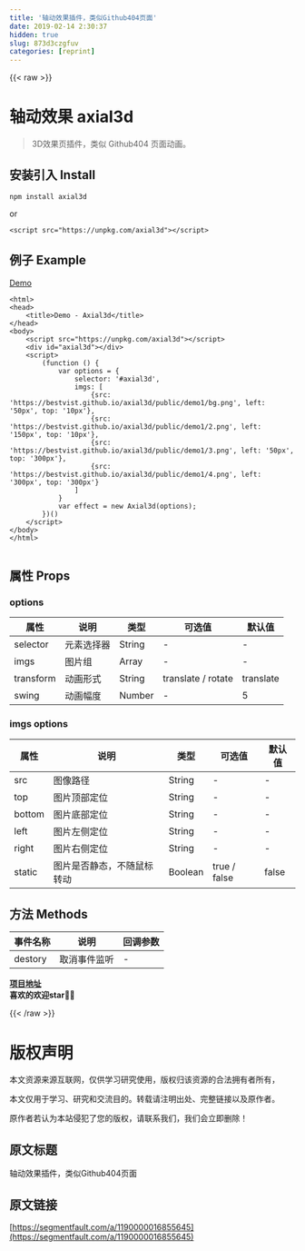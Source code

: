 ```yaml
---
title: '轴动效果插件，类似Github404页面' 
date: 2019-02-14 2:30:37
hidden: true
slug: 873d3czgfuv
categories: [reprint]
---
```


{{< raw >}}

                    
<h1 id="articleHeader0">轴动效果 axial3d</h1>
<blockquote>3D效果页插件，类似 Github404 页面动画。</blockquote>
<h2 id="articleHeader1">安装引入 Install</h2>
<div class="widget-codetool" style="display:none;">
      <div class="widget-codetool--inner">
      <span class="selectCode code-tool" data-toggle="tooltip" data-placement="top" title="" data-original-title="全选"></span>
      <span type="button" class="copyCode code-tool" data-toggle="tooltip" data-placement="top" data-clipboard-text="npm install axial3d" title="" data-original-title="复制"></span>
      <span type="button" class="saveToNote code-tool" data-toggle="tooltip" data-placement="top" title="" data-original-title="放进笔记"></span>
      </div>
      </div><pre class="hljs cmake"><code style="word-break: break-word; white-space: initial;">npm <span class="hljs-keyword">install</span> axial3d</code></pre>
<p>or</p>
<div class="widget-codetool" style="display:none;">
      <div class="widget-codetool--inner">
      <span class="selectCode code-tool" data-toggle="tooltip" data-placement="top" title="" data-original-title="全选"></span>
      <span type="button" class="copyCode code-tool" data-toggle="tooltip" data-placement="top" data-clipboard-text="<script src=&quot;https://unpkg.com/axial3d&quot;></script>" title="" data-original-title="复制"></span>
      <span type="button" class="saveToNote code-tool" data-toggle="tooltip" data-placement="top" title="" data-original-title="放进笔记"></span>
      </div>
      </div><pre class="hljs xml"><code style="word-break: break-word; white-space: initial;"><span class="hljs-tag">&lt;<span class="hljs-name">script</span> <span class="hljs-attr">src</span>=<span class="hljs-string">"https://unpkg.com/axial3d"</span>&gt;</span><span class="undefined"></span><span class="hljs-tag">&lt;/<span class="hljs-name">script</span>&gt;</span></code></pre>
<h2 id="articleHeader2">例子 Example</h2>
<p><a href="https://bestvist.github.io/axial3d/demo/" rel="nofollow noreferrer" target="_blank">Demo</a></p>
<div class="widget-codetool" style="display:none;">
      <div class="widget-codetool--inner">
      <span class="selectCode code-tool" data-toggle="tooltip" data-placement="top" title="" data-original-title="全选"></span>
      <span type="button" class="copyCode code-tool" data-toggle="tooltip" data-placement="top" data-clipboard-text="<html>
<head>
    <title>Demo - Axial3d</title>
</head>
<body>
    <script src=&quot;https://unpkg.com/axial3d&quot;></script>
    <div id=&quot;axial3d&quot;></div>
    <script>
        (function () {
            var options = {
                selector: '#axial3d',
                imgs: [
                    {src: 'https://bestvist.github.io/axial3d/public/demo1/bg.png', left: '50px', top: '10px'},
                    {src: 'https://bestvist.github.io/axial3d/public/demo1/2.png', left: '150px', top: '10px'},
                    {src: 'https://bestvist.github.io/axial3d/public/demo1/3.png', left: '50px', top: '300px'},
                    {src: 'https://bestvist.github.io/axial3d/public/demo1/4.png', left: '300px', top: '300px'}
                ]
            }
            var effect = new Axial3d(options);
        })()
    </script>
</body>
</html>" title="" data-original-title="复制"></span>
      <span type="button" class="saveToNote code-tool" data-toggle="tooltip" data-placement="top" title="" data-original-title="放进笔记"></span>
      </div>
      </div><pre class="hljs xml"><code><span class="hljs-tag">&lt;<span class="hljs-name">html</span>&gt;</span>
<span class="hljs-tag">&lt;<span class="hljs-name">head</span>&gt;</span>
    <span class="hljs-tag">&lt;<span class="hljs-name">title</span>&gt;</span>Demo - Axial3d<span class="hljs-tag">&lt;/<span class="hljs-name">title</span>&gt;</span>
<span class="hljs-tag">&lt;/<span class="hljs-name">head</span>&gt;</span>
<span class="hljs-tag">&lt;<span class="hljs-name">body</span>&gt;</span>
    <span class="hljs-tag">&lt;<span class="hljs-name">script</span> <span class="hljs-attr">src</span>=<span class="hljs-string">"https://unpkg.com/axial3d"</span>&gt;</span><span class="undefined"></span><span class="hljs-tag">&lt;/<span class="hljs-name">script</span>&gt;</span>
    <span class="hljs-tag">&lt;<span class="hljs-name">div</span> <span class="hljs-attr">id</span>=<span class="hljs-string">"axial3d"</span>&gt;</span><span class="hljs-tag">&lt;/<span class="hljs-name">div</span>&gt;</span>
    <span class="hljs-tag">&lt;<span class="hljs-name">script</span>&gt;</span><span class="actionscript">
        (<span class="hljs-function"><span class="hljs-keyword">function</span> <span class="hljs-params">()</span> </span>{
            <span class="hljs-keyword">var</span> options = {
                selector: <span class="hljs-string">'#axial3d'</span>,
                imgs: [
                    {src: <span class="hljs-string">'https://bestvist.github.io/axial3d/public/demo1/bg.png'</span>, left: <span class="hljs-string">'50px'</span>, top: <span class="hljs-string">'10px'</span>},
                    {src: <span class="hljs-string">'https://bestvist.github.io/axial3d/public/demo1/2.png'</span>, left: <span class="hljs-string">'150px'</span>, top: <span class="hljs-string">'10px'</span>},
                    {src: <span class="hljs-string">'https://bestvist.github.io/axial3d/public/demo1/3.png'</span>, left: <span class="hljs-string">'50px'</span>, top: <span class="hljs-string">'300px'</span>},
                    {src: <span class="hljs-string">'https://bestvist.github.io/axial3d/public/demo1/4.png'</span>, left: <span class="hljs-string">'300px'</span>, top: <span class="hljs-string">'300px'</span>}
                ]
            }
            <span class="hljs-keyword">var</span> effect = <span class="hljs-keyword">new</span> Axial3d(options);
        })()
    </span><span class="hljs-tag">&lt;/<span class="hljs-name">script</span>&gt;</span>
<span class="hljs-tag">&lt;/<span class="hljs-name">body</span>&gt;</span>
<span class="hljs-tag">&lt;/<span class="hljs-name">html</span>&gt;</span></code></pre>
<p><span class="img-wrap"><img data-src="/img/remote/1460000016855648?w=420&amp;h=196" src="https://static.alili.tech/img/remote/1460000016855648?w=420&amp;h=196" alt="" title="" style="cursor: pointer; display: inline;"></span></p>
<h2 id="articleHeader3">属性 Props</h2>
<h3 id="articleHeader4">options</h3>
<table>
<thead><tr>
<th>属性</th>
<th>说明</th>
<th>类型</th>
<th>可选值</th>
<th>默认值</th>
</tr></thead>
<tbody>
<tr>
<td>selector</td>
<td>元素选择器</td>
<td>String</td>
<td>-</td>
<td>-</td>
</tr>
<tr>
<td>imgs</td>
<td>图片组</td>
<td>Array</td>
<td>-</td>
<td>-</td>
</tr>
<tr>
<td>transform</td>
<td>动画形式</td>
<td>String</td>
<td>translate / rotate</td>
<td>translate</td>
</tr>
<tr>
<td>swing</td>
<td>动画幅度</td>
<td>Number</td>
<td>-</td>
<td>5</td>
</tr>
</tbody>
</table>
<h3 id="articleHeader5">imgs options</h3>
<table>
<thead><tr>
<th>属性</th>
<th>说明</th>
<th>类型</th>
<th>可选值</th>
<th>默认值</th>
</tr></thead>
<tbody>
<tr>
<td>src</td>
<td>图像路径</td>
<td>String</td>
<td>-</td>
<td>-</td>
</tr>
<tr>
<td>top</td>
<td>图片顶部定位</td>
<td>String</td>
<td>-</td>
<td>-</td>
</tr>
<tr>
<td>bottom</td>
<td>图片底部定位</td>
<td>String</td>
<td>-</td>
<td>-</td>
</tr>
<tr>
<td>left</td>
<td>图片左侧定位</td>
<td>String</td>
<td>-</td>
<td>-</td>
</tr>
<tr>
<td>right</td>
<td>图片右侧定位</td>
<td>String</td>
<td>-</td>
<td>-</td>
</tr>
<tr>
<td>static</td>
<td>图片是否静态，不随鼠标转动</td>
<td>Boolean</td>
<td>true / false</td>
<td>false</td>
</tr>
</tbody>
</table>
<h2 id="articleHeader6">方法 Methods</h2>
<table>
<thead><tr>
<th>事件名称</th>
<th>说明</th>
<th>回调参数</th>
</tr></thead>
<tbody><tr>
<td>destory</td>
<td>取消事件监听</td>
<td>-</td>
</tr></tbody>
</table>
<p><strong><a href="https://github.com/bestvist/axial3d" rel="nofollow noreferrer" target="_blank">项目地址</a></strong><br><strong> 喜欢的欢迎star<span style="font-weight:normal;">👏</span><span style="font-weight:normal;">👏</span> </strong></p>

                
{{< /raw >}}

# 版权声明
本文资源来源互联网，仅供学习研究使用，版权归该资源的合法拥有者所有，

本文仅用于学习、研究和交流目的。转载请注明出处、完整链接以及原作者。

原作者若认为本站侵犯了您的版权，请联系我们，我们会立即删除！

## 原文标题
轴动效果插件，类似Github404页面

## 原文链接
[https://segmentfault.com/a/1190000016855645](https://segmentfault.com/a/1190000016855645)

